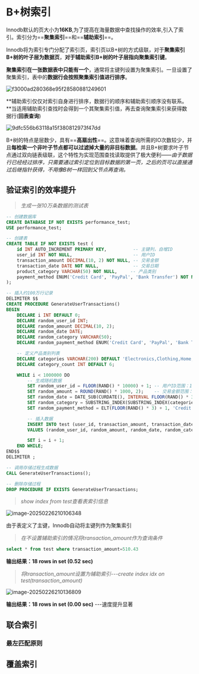 # B+树索引

Innodb默认的页大小为**16KB**,为了提高在海量数据中查找操作的效率,引入了索引。索引分为==**聚集索引**==和==**辅助索引**==。

Innodb将为索引专门分配了索引页，索引页以B+树的方式级联，对于**聚集索引B+树的叶子层为数据页**，**对于辅助索引B+树的叶子层指向聚集索引键**。

**聚集索引在一张数据表中只能有一个**，通常将主键列设置为聚集索引。一旦设置了聚集索引，表中的**数据行会按照聚集索引值进行排序**。

![f3000ad280368e95f28580881249601](https://chx-typora.oss-cn-hangzhou.aliyuncs.com/typora/f3000ad280368e95f28580881249601.jpg)

**辅助索引仅仅对索引自身进行排序，数据行的顺序和辅助索引顺序没有联系。**当适用辅助索引查找时会得到一个其聚集索引值，再去查询聚集索引来获得数据行(**回表查询**)

![9dfc556b63118a15f380812973f47dd](https://chx-typora.oss-cn-hangzhou.aliyuncs.com/typora/9dfc556b63118a15f380812973f47dd.jpg)

B+树的特点是层数少，具有==**高扇出性**==。这意味着查询所需的IO次数较少，并且**每检索一个非叶子节点都可以过滤掉大量的非目标数据**。并且B+树要求叶子节点通过双向链表级联，这个特性为实现范围查找读取提供了极大便利——*由于数据行已经经过排序，只需要通过索引定位到目标数据的第一页，之后的页可以直接通过后继指针获得，不用像B树一样回到父节点再查询。*

## 验证索引的效率提升

> *生成一张10万条数据的测试表*

```sql
-- 创建数据库
CREATE DATABASE IF NOT EXISTS performance_test;
USE performance_test;

-- 创建表
CREATE TABLE IF NOT EXISTS test (
    id INT AUTO_INCREMENT PRIMARY KEY,          -- 主键列，自增ID
    user_id INT NOT NULL,                       -- 用户ID
    transaction_amount DECIMAL(10, 2) NOT NULL, -- 交易金额
    transaction_date DATE NOT NULL,             -- 交易日期
    product_category VARCHAR(50) NOT NULL,     -- 产品类别
    payment_method ENUM('Credit Card', 'PayPal', 'Bank Transfer') NOT NULL -- 支付方式
);

-- 插入约100万行记录
DELIMITER $$
CREATE PROCEDURE GenerateUserTransactions()
BEGIN
    DECLARE i INT DEFAULT 0;
    DECLARE random_user_id INT;
    DECLARE random_amount DECIMAL(10, 2);
    DECLARE random_date DATE;
    DECLARE random_category VARCHAR(50);
    DECLARE random_payment_method ENUM('Credit Card', 'PayPal', 'Bank Transfer');

    -- 定义产品类别列表
    DECLARE categories VARCHAR(200) DEFAULT 'Electronics,Clothing,Home,Books,Sports,Toys';
    DECLARE category_count INT DEFAULT 6;

    WHILE i < 1000000 DO
        -- 生成随机数据
        SET random_user_id = FLOOR(RAND() * 10000) + 1; -- 用户ID范围：1-10000
        SET random_amount = ROUND(RAND() * 1000, 2);    -- 交易金额范围：0.00-1000.00
        SET random_date = DATE_SUB(CURDATE(), INTERVAL FLOOR(RAND() * 365) DAY); -- 随机日期，过去一年内
        SET random_category = SUBSTRING_INDEX(SUBSTRING_INDEX(categories, ',', FLOOR(RAND() * category_count) + 1), ',', -1); -- 随机产品类别
        SET random_payment_method = ELT(FLOOR(RAND() * 3) + 1, 'Credit Card', 'PayPal', 'Bank Transfer'); -- 随机支付方式

        -- 插入数据
        INSERT INTO test (user_id, transaction_amount, transaction_date, product_category, payment_method)
        VALUES (random_user_id, random_amount, random_date, random_category, random_payment_method);

        SET i = i + 1;
    END WHILE;
END$$
DELIMITER ;

-- 调用存储过程生成数据
CALL GenerateUserTransactions();

-- 删除存储过程
DROP PROCEDURE IF EXISTS GenerateUserTransactions;
```

> *show index from test查看表索引信息*

![image-20250226210106348](https://chx-typora.oss-cn-hangzhou.aliyuncs.com/typora/image-20250226210106348.png)

由于表定义了主键，Innodb自动将主键列作为聚集索引

> *在不设置辅助索引的情况将transaction_amount作为查询条件*

```sql
select * from test where transaction_amount=510.43
```

**输出结果：18 rows in set (0.52 sec)**

> *将transaction_amount设置为辅助索引*---*create index idx on test(transaction_amount)*

![image-20250226210136809](https://chx-typora.oss-cn-hangzhou.aliyuncs.com/typora/image-20250226210136809.png)

**输出结果：18 rows in set (0.00 sec)**   ---速度提升显著

## 联合索引

### 最左匹配原则

## 覆盖索引

